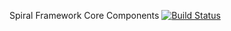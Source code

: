 Spiral Framework Core Components
[![Build Status](https://travis-ci.org/spiral/components.svg?branch=master)](https://travis-ci.org/spiral/components)

